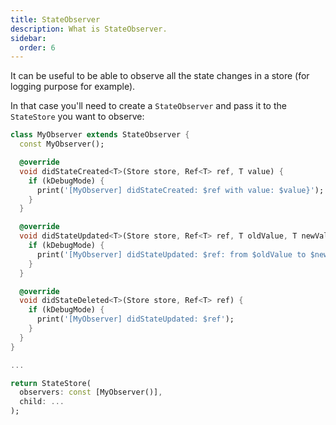 ```yaml
---
title: StateObserver
description: What is StateObserver.
sidebar:
  order: 6
---
```


It can be useful to be able to observe all the state changes in a store (for logging purpose for example).

In that case you'll need to create a `StateObserver` and pass it to the `StateStore` you want to observe:

```dart
class MyObserver extends StateObserver {
  const MyObserver();

  @override
  void didStateCreated<T>(Store store, Ref<T> ref, T value) {
    if (kDebugMode) {
      print('[MyObserver] didStateCreated: $ref with value: $value}');
    }
  }

  @override
  void didStateUpdated<T>(Store store, Ref<T> ref, T oldValue, T newValue) {
    if (kDebugMode) {
      print('[MyObserver] didStateUpdated: $ref: from $oldValue to $newValue');
    }
  }

  @override
  void didStateDeleted<T>(Store store, Ref<T> ref) {
    if (kDebugMode) {
      print('[MyObserver] didStateUpdated: $ref');
    }
  }
}

...

return StateStore(
  observers: const [MyObserver()],
  child: ...
);
```

